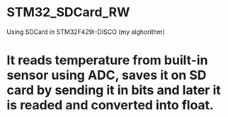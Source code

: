 # STM32_SDCard_RW
Using SDCard in STM32F429I-DISCO (my alghorithm)

# It reads temperature from built-in sensor using ADC, saves it on SD card by sending it in bits and later it is readed and converted into float.
